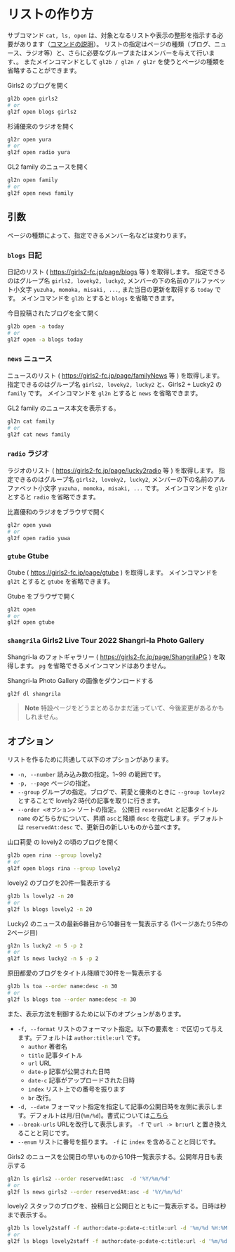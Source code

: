 # リストの作り方

サブコマンド `cat, ls, open` は、対象となるリストや表示の整形を指示する必要があります（[コマンドの説明](./commands.md)）。
リストの指定はページの種類（ブログ、ニュース、ラジオ等）と、さらに必要なグループまたはメンバーを与えて行います、。
またメインコマンドとして `gl2b / gl2n / gl2r` を使うとページの種類を省略することができます。

Girls2 のブログを開く
```sh
gl2b open girls2
# or
gl2f open blogs girls2
```

杉浦優來のラジオを開く
```sh
gl2r open yura
# or
gl2f open radio yura
```

GL2 family のニュースを開く
```sh
gl2n open family
# or
gl2f open news family
```


## 引数

ページの種類によって、指定できるメンバー名などは変わります。

### `blogs` 日記

日記のリスト ( https://girls2-fc.jp/page/blogs 等 ) を取得します。
指定できるのはグループ名 `girls2, loveky2, lucky2`, メンバーの下の名前のアルファベット小文字 `yuzuha, momoka, misaki, ...`, また当日の更新を取得する `today` です。
メインコマンドを `gl2b` とすると `blogs` を省略できます。

今日投稿されたブログを全て開く
```sh
gl2b open -a today
# or
gl2f open -a blogs today
```

### `news` ニュース

ニュースのリスト ( https://girls2-fc.jp/page/familyNews 等 ) を取得します。
指定できるのはグループ名 `girls2, loveky2, lucky2` と、Girls2 + Lucky2 の `family` です。
メインコマンドを `gl2n` とすると `news` を省略できます。

GL2 family のニュース本文を表示する。
```sh
gl2n cat family
# or
gl2f cat news family
```

### `radio` ラジオ

ラジオのリスト ( https://girls2-fc.jp/page/lucky2radio 等 ) を取得します。
指定できるのはグループ名 `girls2, loveky2, lucky2`, メンバーの下の名前のアルファベット小文字 `yuzuha, momoka, misaki, ...` です。
メインコマンドを `gl2r` とすると `radio` を省略できます。

比嘉優和のラジオをブラウザで開く
```sh
gl2r open yuwa
# or
gl2f open radio yuwa
```

### `gtube` Gtube

Gtube ( https://girls2-fc.jp/page/gtube ) を取得します。
メインコマンドを `gl2t` とすると `gtube` を省略できます。

Gtube をブラウザで開く
```sh
gl2t open
# or
gl2f open gtube
```


### `shangrila` Girls2 Live Tour 2022 Shangri-la Photo Gallery

Shangri-la のフォトギャラリー ( https://girls2-fc.jp/page/ShangrilaPG ) を取得します。
`pg` を省略できるメインコマンドはありません。

Shangri-la Photo Gallery の画像をダウンロードする
```sh
gl2f dl shangrila
```

> **Note**
> 特設ページをどうまとめるかまだ迷っていて、今後変更があるかもしれません。


## オプション

リストを作るために共通して以下のオプションがあります。

* `-n, --number` 読み込み数の指定。1~99 の範囲です。
* `-p, --page` ページの指定。
* `--group` グループの指定。ブログで、莉愛と優來のときに `--group lovley2` とすることで lovely2 時代の記事を取りに行きます。
* `--order <オプション>` ソートの指定。 公開日 `reservedAt` と記事タイトル `name` のどちらかについて、昇順 `asc`と降順 `desc` を指定します。デフォルトは `reservedAt:desc` で、更新日の新しいものから並べます。

山口莉愛 の lovely2 の頃のブログを開く
```sh
gl2b open rina --group lovely2
# or
gl2f open blogs rina --group lovely2
```

lovely2 のブログを20件一覧表示する
```sh
gl2b ls lovely2 -n 20
# or
gl2f ls blogs lovely2 -n 20
```

Lucky2 のニュースの最新6番目から10番目を一覧表示する (1ページあたり5件の2ページ目)
```sh
gl2n ls lucky2 -n 5 -p 2
# or
gl2f ls news lucky2 -n 5 -p 2
```

原田都愛のブログをタイトル降順で30件を一覧表示する
```sh
gl2b ls toa --order name:desc -n 30
# or
gl2f ls blogs toa --order name:desc -n 30
```


また、表示方法を制御するために以下のオプションがあります。

* `-f, --format` リストのフォーマット指定。以下の要素を `:` で区切って与えます。デフォルトは `author:title:url` です。
	* `author` 著者名
	* `title` 記事タイトル
	* `url` URL
	* `date-p` 記事が公開された日時
	* `date-c` 記事がアップロードされた日時
	* `index` リスト上での番号を振ります
	* `br` 改行。
* `-d, --date` フォーマット指定を指定して記事の公開日時を左側に表示します。デフォルトは月/日(`%m/%d`)。書式については[こちら](https://docs.python.org/ja/3/library/datetime.html#strftime-strptime-behavior)
* `--break-urls` URLを改行して表示します。 `-f` で `url -> br:url` と置き換えることと同じです。
* `--enum` リストに番号を振ります。 `-f` に `index` を含めることと同じです。


Girls2 のニュースを公開日の早いものから10件一覧表示する。公開年月日も表示する
```sh
gl2n ls girls2 --order reservedAt:asc  -d '%Y/%m/%d'
# or
gl2f ls news girls2 --order reservedAt:asc -d '%Y/%m/%d'
```

lovely2 スタッフのブログを、投稿日と公開日とともに一覧表示する。日時は秒まで表示する。
```sh
gl2b ls lovely2staff -f author:date-p:date-c:title:url -d '%m/%d %H:%M:%S'
# or
gl2f ls blogs lovely2staff -f author:date-p:date-c:title:url -d '%m/%d %H:%M:%S'
```